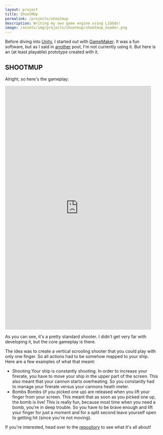 ```yaml
---
layout: project
title: ShootMUp
permalink: /projects/shootmup
description: Writing my own game engine using LibGdx!
image: /assets/img/projects/shootmup/shootmup_header.png
---
```

Before diving into [Unity](https://unity3d.com/), I started out with [GameMaker](http://www.yoyogames.com/gamemaker). It was a fun software, but as I said in [another]() post, I'm not currently using it.
But here is an (at least playable) prototype created with it.

## SHOOTMUP
Alright, so here's the gameplay:
<iframe width="480" height="800" src="https://www.youtube.com/embed/FKo8YeDYGjQ" frameborder="0" allowfullscreen></iframe>

As you can see, it's a pretty standard shooter. I didn't get very far with developing it, but the core gameplay is there.

The idea was to create a vertical scrooling shooter that you could play with only one finger. So all actions had to be somehow mapped to your ship. Here are a few examples of what that meant:
- Shooting
Your ship is constantly shooting. In order to increase your firerate, you have to move your ship in the upper part of the screen. This also meant that your cannon starts overheating. So you constantly had to manage your firerate versus your cannons heath meter.
- Bombs
Bombs (if you picked one up) are released when you lift your finger from your screen. This meant that as soon as you picked one up, the bomb is live! This is really fun, because most time when you need a bomb, you're in deep trouble. So you have to be brave enough and lift your finger for just a moment and for a split second leave yourself open to getting hit (since you're not moving).

If you're interested, head over to the [repository](https://github.com/Rosthouse/ShootMUp) to see what it's all about!
